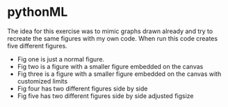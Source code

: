 # pythonML
The idea for this exercise was to mimic graphs drawn already and try to recreate the same figures with my own code.
When run this code creates five different figures. 
- Fig one is just a normal figure.
- Fig two is a figure with a smaller figure embedded on the canvas
- Fig three is a figure with a smaller figure embedded on the canvas with customized limits
- Fig four has two different figures side by side
- Fig five has two different figures side by side adjusted figsize
